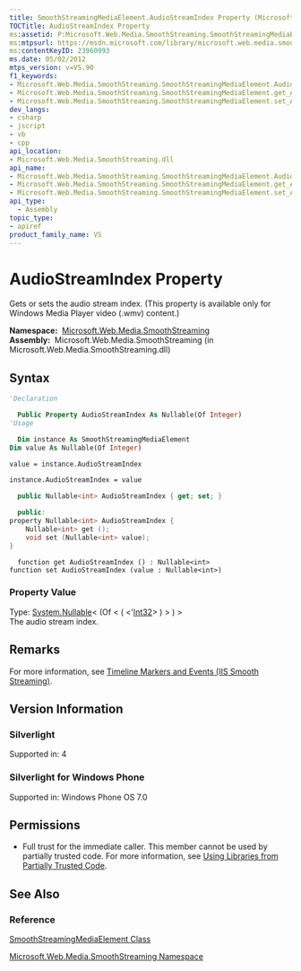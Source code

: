 ```yaml
---
title: SmoothStreamingMediaElement.AudioStreamIndex Property (Microsoft.Web.Media.SmoothStreaming)
TOCTitle: AudioStreamIndex Property
ms:assetid: P:Microsoft.Web.Media.SmoothStreaming.SmoothStreamingMediaElement.AudioStreamIndex
ms:mtpsurl: https://msdn.microsoft.com/library/microsoft.web.media.smoothstreaming.smoothstreamingmediaelement.audiostreamindex(v=VS.90)
ms:contentKeyID: 23960993
ms.date: 05/02/2012
mtps_version: v=VS.90
f1_keywords:
- Microsoft.Web.Media.SmoothStreaming.SmoothStreamingMediaElement.AudioStreamIndex
- Microsoft.Web.Media.SmoothStreaming.SmoothStreamingMediaElement.get_AudioStreamIndex
- Microsoft.Web.Media.SmoothStreaming.SmoothStreamingMediaElement.set_AudioStreamIndex
dev_langs:
- csharp
- jscript
- vb
- cpp
api_location:
- Microsoft.Web.Media.SmoothStreaming.dll
api_name:
- Microsoft.Web.Media.SmoothStreaming.SmoothStreamingMediaElement.AudioStreamIndex
- Microsoft.Web.Media.SmoothStreaming.SmoothStreamingMediaElement.get_AudioStreamIndex
- Microsoft.Web.Media.SmoothStreaming.SmoothStreamingMediaElement.set_AudioStreamIndex
api_type:
  - Assembly
topic_type:
- apiref
product_family_name: VS
---
```


# AudioStreamIndex Property

Gets or sets the audio stream index. (This property is available only for Windows Media Player video (.wmv) content.)

**Namespace:**  [Microsoft.Web.Media.SmoothStreaming](microsoft-web-media-smoothstreaming-namespace_1.md)  
**Assembly:**  Microsoft.Web.Media.SmoothStreaming (in Microsoft.Web.Media.SmoothStreaming.dll)

## Syntax

```vb
'Declaration

  Public Property AudioStreamIndex As Nullable(Of Integer)
'Usage

  Dim instance As SmoothStreamingMediaElement
Dim value As Nullable(Of Integer)

value = instance.AudioStreamIndex

instance.AudioStreamIndex = value
```

```csharp
  public Nullable<int> AudioStreamIndex { get; set; }
```

```cpp
  public:
property Nullable<int> AudioStreamIndex {
    Nullable<int> get ();
    void set (Nullable<int> value);
}
```

```jscript
  function get AudioStreamIndex () : Nullable<int>
function set AudioStreamIndex (value : Nullable<int>)
```

### Property Value

Type: [System.Nullable](https://msdn.microsoft.com/library/b3h38hb0)\< (Of \< ( \<'[Int32](https://msdn.microsoft.com/library/td2s409d)\> ) \> ) \>  
The audio stream index.  

## Remarks

For more information, see [Timeline Markers and Events (IIS Smooth Streaming)](timeline-markers-and-events.md).

## Version Information

### Silverlight

Supported in: 4  

### Silverlight for Windows Phone

Supported in: Windows Phone OS 7.0  

## Permissions

  - Full trust for the immediate caller. This member cannot be used by partially trusted code. For more information, see [Using Libraries from Partially Trusted Code](https://msdn.microsoft.com/library/8skskf63).

## See Also

### Reference

[SmoothStreamingMediaElement Class](smoothstreamingmediaelement-class-microsoft-web-media-smoothstreaming_1.md)

[Microsoft.Web.Media.SmoothStreaming Namespace](microsoft-web-media-smoothstreaming-namespace_1.md)

